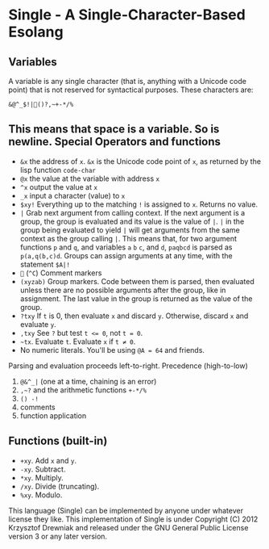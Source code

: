 Single - A Single-Character-Based Esolang
=========================================

Variables
---------
A variable is any single character (that is, anything with a Unicode
code point) that is not reserved for syntactical purposes. These
characters are:

    &@^_$!|()?,~+-*/%

This means that space is a variable. So is newline. 
Special Operators and functions
-------------------------------
 * `&x` the address of `x`. `&x` is the Unicode code point of `x`, as
   returned by the lisp function `code-char`
 * `@x` the value at the variable with address `x`
 * `^x` output the value at `x`
 * `_x` input a character (value) to `x`
 * `$xy!` Everything up to the matching `!` is assigned to `x`.
   Returns no value.
 * `|` Grab next argument from calling context. If the next argument
   is a group, the group is evaluated and its value is the value of
   `|`. `|` in the group being evaluated to yield `|` will get
   arguments from the same context as the group calling `|`. This
   means that, for two argument functions `p` and `q`, and variables
   `a` `b` `c`, and `d`, `paqbcd` is parsed as `p(a,q(b,c)d`. Groups
   can assign arguments at any time, with the statement `$A|!`
 * `` (`^C`) Comment markers
 * `(xyzab)` Group markers. Code between them is parsed, then
   evaluated unless there are no possible arguments after the group,
   like in assignment. The last value in the group is returned as the
   value of the group.
 * `?txy` If `t` is 0, then evaluate `x` and discard `y`. 
   Otherwise, discard `x` and evaluate `y`.
 * `,txy` See `?` but test `t <= 0`, not `t = 0`.
 * `~tx`. Evaluate `t`. Evaluate `x` if `t ≠ 0`.
 * No numeric literals. You'll be using `@A = 64` and friends. 

Parsing and evaluation proceeds left-to-right. 
Precedence (high-to-low)
 1. `@&^_|` (one at a time, chaining is an error)
 2. `,~?` and the arithmetic functions `+-*/%`
 3. `() -!`
 4. comments
 4. function application
 
Functions (built-in)
--------------------
* `+xy`. Add `x` and `y`.
* `-xy`. Subtract.
* `*xy`. Multiply.
* `/xy`. Divide (truncating).
* `%xy`. Modulo.

This language (Single) can be implemented by anyone under whatever
license they like. This implementation of Single is under Copyright
(C) 2012 Krzysztof Drewniak and released under the GNU General Public
License version 3 or any later version. 
